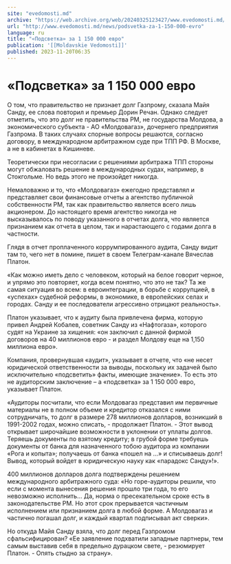 ```yaml
---
site: "evedomosti.md"
archive: "https://web.archive.org/web/20240325123427/www.evedomosti.md/news/podsvetka-za-1-150-000-evro"
url: "http://www.evedomosti.md/news/podsvetka-za-1-150-000-evro"
language: ru
title: "«Подсветка» за 1 150 000 евро"
publication: '[[Moldavskie Vedomosti]]'
published: 2023-11-20T06:35
---
```


# «Подсветка» за 1 150 000 евро

О том, что правительство не признает долг Газпрому, сказала Майя Санду, ее слова повторил и премьер Дорин Речан. Однако следует отметить, что это долг не правительства РМ, не государства Молдова, а экономического субъекта - АО «Молдовагаз», дочернего предприятия Газпрома. В таких случаях спорные вопросы решаются, согласно договору, в международном арбитражном суде при ТПП РФ. В Москве, а не в кабинетах в Кишиневе.

Теоретически при несогласии с решениями арбитража ТПП стороны могут обжаловать решение в международных судах, например, в Стокгольме. Но ведь этого не произойдет никогда.

Немаловажно и то, что «Молдовагаз» ежегодно представлял и представляет свои финансовые отчеты а агентство публичной собственности РМ, так как правительство является всего лишь акционером. До настоящего время агентство никогда не высказывалось по поводу указанного в отчетах долга, что является признанием как отчета в целом, так и нарастающего с годами долга в частности.

Глядя в отчет проплаченного коррумпированного аудита, Санду видит там то, чего нет в помине, пишет в своем Телеграм-канале Вячеслав Платон.

«Как можно иметь дело с человеком, который на белое говорит черное, и упрямо это повторяет, когда всем понятно, что это не так? Та же самая ситуация во всем: в евроинтеграции, в борьбе с коррупцией, в «успехах» судебной реформы, в экономике, в европейских селах и городах. Санду и ее последователи агрессивно отрицают реальность».

Платон указывает, что к аудиту была привлечена фирма, которую привел Андрей Кобалев, советник Санду из «Нафтогаза», которого судят на Украине за хищения: «он заключил с данной фирмой договоров на 40 миллионов евро - и раздел Молдову еще на 1,150 миллиона евро».

Компания, провернувшая «аудит», указывает в отчете, что «не несет юридической ответственности за выводы, поскольку их задачей было исключительно «подсветить» факты, имеющие значение». То есть это не аудиторским заключение – а «подсветка» за 1 150 000 евро, указывает Платон.

«Аудиторы посчитали, что если Молдовагаз представил им первичные материалы не в полном объеме и кредитор отказался с ними сотрудничать, то долг в размере 278 миллионов долларов, возникший в 1991-2002 годах, можно списать, - продолжает Платон. - Этот вывод открывает широчайшие возможности в уклонении от уплаты долгов. Теряешь документы по взятому кредиту; в грубой форме требуешь документы от банка для назначенного тобою аудитора из компании «Рога и копыта»; получаешь от банка «пошел на …» и списываешь долг! Вывод, который войдет в юридическую науку как «парадокс Санду»!».

400 миллионов долларов долга подтверждены решением международного арбитражного суда: «Но горе-аудиторы решили, что если с момента вынесения решения прошло три года, то его невозможно исполнить… Да, норма о пресекательном сроке есть в законодательстве РМ. Но этот срок прерывается частичным исполнением или признанием долга в любой форме. А Молдовагаз и частично погашал долг, и каждый квартал подписывал акт сверки».

Но откуда Майя Санду взяла, что долг перед Газпромом сфальсифицирован? «Ее заявление подхватили западные партнеры, тем самым выставив себя в предельно дурацком свете, - резюмирует Платон. - Опять стыдно за страну».